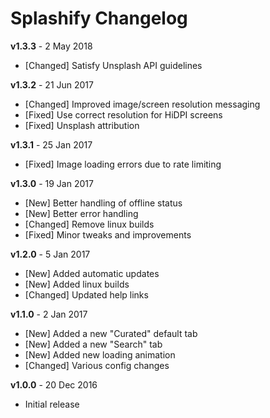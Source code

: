 # Splashify Changelog

**v1.3.3** - 2 May 2018
* [Changed] Satisfy Unsplash API guidelines

**v1.3.2** - 21 Jun 2017
* [Changed] Improved image/screen resolution messaging
* [Fixed] Use correct resolution for HiDPI screens
* [Fixed] Unsplash attribution

**v1.3.1** - 25 Jan 2017
* [Fixed] Image loading errors due to rate limiting

**v1.3.0** - 19 Jan 2017
* [New] Better handling of offline status
* [New] Better error handling
* [Changed] Remove linux builds
* [Fixed] Minor tweaks and improvements

**v1.2.0** - 5 Jan 2017
* [New] Added automatic updates
* [New] Added linux builds
* [Changed] Updated help links

**v1.1.0** - 2 Jan 2017
* [New] Added a new "Curated" default tab
* [New] Added a new "Search" tab
* [New] Added new loading animation
* [Changed] Various config changes

**v1.0.0** - 20 Dec 2016
* Initial release
